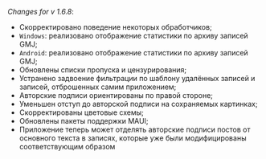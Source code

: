 _Changes for v 1.6.8_:
- Скорректировано поведение некоторых обработчиков;
- `Windows`: реализовано отображение статистики по архиву записей GMJ;
- `Android`: реализовано отображение статистики по архиву записей GMJ;
- Обновлены списки пропуска и цензурирования;
- Устранено задвоение фильтрации по шаблону удалённых записей и записей, отброшенных самим приложением;
- Авторские подписи ориентированы по правой стороне;
- Уменьшен отступ до авторской подписи на сохраняемых картинках;
- Скорректированы цветовые схемы;
- Обновлены пакеты поддержки MAUI;
- Приложение теперь может отделять авторские подписи постов от основного текста в записях, которые уже были модифицированы соответствующим образом
